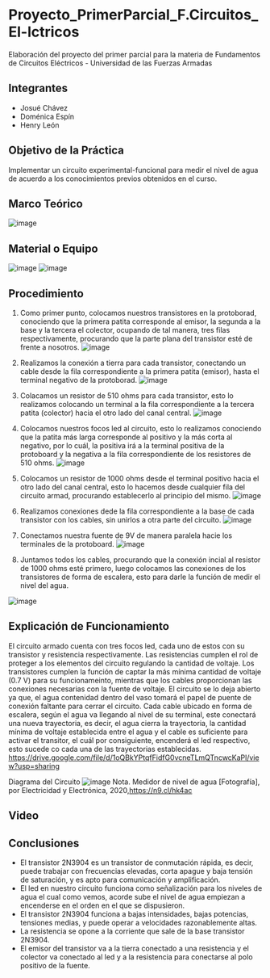 # Proyecto_PrimerParcial_F.Circuitos_El-lctricos
Elaboración del proyecto del primer parcial para la materia de Fundamentos de Circuitos Eléctricos - Universidad de las Fuerzas Armadas 
## Integrantes 
- Josué Chávez 
- Doménica Espín 
- Henry León 
## Objetivo de la Práctica 
Implementar un circuito experimental-funcional para medir el nivel de agua de acuerdo a los conocimientos previos obtenidos en el curso. 
## Marco Teórico 
![image](https://user-images.githubusercontent.com/116780907/205073017-20be8508-15cc-4a01-b664-050b62904ea1.png)
## Material o Equipo 
![image](https://user-images.githubusercontent.com/116780907/205080757-e83d65a5-1def-4547-9dac-93f33b6d24e5.png)
![image](https://user-images.githubusercontent.com/116780907/205109801-34266172-5925-49fc-b329-e4b1eda1ecba.png)

## Procedimiento 
1. Como primer punto, colocamos nuestros transistores en la protoborad, conociendo que la primera patita corresponde al emisor, la segunda  a la base y la tercera el colector, ocupando de tal manera, tres filas respectivamente, procurando que la parte plana del transistor esté de frente a nosotros. 
![image](https://user-images.githubusercontent.com/116780907/205109968-009a90a8-224c-4da0-bfc6-b361f9adfbe6.png)
   
2. Realizamos la conexión a tierra para cada transistor, conectando un cable desde la fila correspondiente a la primera patita (emisor), hasta el terminal negativo de la protoborad. 
![image](https://user-images.githubusercontent.com/116780907/205110081-94e83138-af3e-4aa6-8587-7853e7aad88a.png)


3. Colacamos un resistor de 510 ohms para cada transistor, esto lo realizamos colocando un terminal a la fila correspondiente a la tercera patita (colector) hacia el otro lado del canal central. 
![image](https://user-images.githubusercontent.com/116780907/205110182-21c4b372-7f11-4ef7-8d2f-0d1445d5da95.png)



4. Colocamos nuestros focos led al circuito, esto lo realizamos conociendo que la patita más larga corresponde al positivo y la más corta al negativo, por lo cuál, la positiva irá a la terminal positiva de la protoboard  y la negativa a la fila correspondiente de los resistores de 510 ohms. 
![image](https://user-images.githubusercontent.com/116780907/205110241-9b732f10-f5b9-4a97-8983-648150f8236a.png)



5. Colocamos un resistor de 1000 ohms desde el terminal positivo hacia el otro lado del canal central, esto lo hacemos desde cualquier fila del circuito armad, procurando establecerlo al principio del mismo. 
![image](https://user-images.githubusercontent.com/116780907/205110358-78f6dce8-95c8-4b8d-aa79-a2c72aa2a6b5.png)

6. Realizamos conexiones dede la fila correspondiente a la base de cada transistor con los cables, sin unirlos a otra parte del circuito. 
![image](https://user-images.githubusercontent.com/116780907/205110442-704e3015-2302-4fdb-afc1-96eb2b9133a0.png)

7. Conectamos nuestra fuente de 9V de manera paralela hacie los terminales de la protoboard. 
![image](https://user-images.githubusercontent.com/116780907/205110509-8f63c9fc-7e40-47a7-a05a-cc392dcad14d.png)

8. Juntamos todos los cables, procurando que la conexión incial al resistor de 1000 ohms esté primero, luego colocamos las conexiones de los transistores de forma de escalera, esto para darle la función de medir el nivel del agua. 

![image](https://user-images.githubusercontent.com/116780907/205110571-1a2c96d9-8909-4991-a878-5178e8c9f961.png)

## Explicación de Funcionamiento 
El circuito armado cuenta con tres focos led, cada uno de estos con su transistor y resistencia respectivamente. Las resistencias cumplen el rol de proteger a los elementos del circuito regulando la cantidad de voltaje. Los transistores cumplen la función de captar la más mínima cantidad de voltaje (0.7 V) para su funcionameinto, mientras que los cables proporcionan las conexiones necesarias con la fuente de voltaje. 
El circuito se lo deja abierto ya que, el agua contenidad dentro del vaso tomará el papel de puente de conexión faltante para cerrar el circuito. Cada cable ubicado en forma de escalera, según el agua va llegando al nivel de su terminal, este conectará una nueva trayectoria, es decir, el agua cierra la trayectoria, la cantidad mínima de voltaje establecida entre el agua y el cable es suficiente para activar el transitor, el cuál por consiguiente, encenderá el led respectivo, esto sucede co cada una de las trayectorias establecidas. 
https://drive.google.com/file/d/1oQBkYPtqfFidfG0vcneTLmQTncwcKaPl/view?usp=sharing



Diagrama del Circuito 
![image](https://user-images.githubusercontent.com/116780907/205099279-feb7d646-9867-4444-a7e8-dc5e9f1044c9.png)
Nota. Medidor de nivel de agua [Fotografía], por Electricidad y Electrónica, 2020,https://n9.cl/hk4ac

## Video 
## Conclusiones 

- El transistor 2N3904 es un transistor de conmutación rápida, es decir, puede trabajar con frecuencias elevadas, corta apague y baja tensión de saturación, y es apto para comunicación y amplificación.
- El led en nuestro circuito funciona como señalización para los niveles de agua el cual como vemos, acorde sube el nivel de agua empiezan a encenderse en el orden en el que se dispusieron.
- El transistor 2N3904 funciona a bajas intensidades, bajas potencias, tensiones medias, y puede operar a velocidades razonablemente altas.
- La resistencia se opone a la corriente que sale de la base transistor 2N3904.
- El emisor del transistor va a la tierra conectado a una resistencia y el colector va conectado al led y a la resistencia para conectarse al polo positivo de la fuente.

